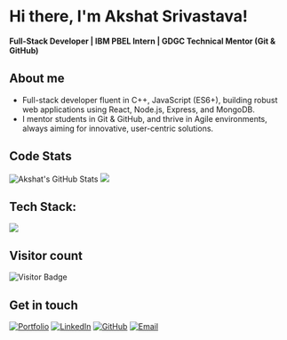 # Hi there, I'm Akshat Srivastava!
**Full-Stack Developer | IBM PBEL Intern | GDGC Technical Mentor (Git & GitHub)**

## About me

- Full-stack developer fluent in C++, JavaScript (ES6+), building robust web applications using React, Node.js, Express, and MongoDB. 
- I mentor students in Git & GitHub, and thrive in Agile environments, always aiming for innovative, user-centric solutions.

## Code Stats
![Akshat's GitHub Stats](https://github-readme-stats.vercel.app/api?username=Akshat1124&show_icons=true&theme=dark) ![](https://github-readme-stats.vercel.app/api/top-langs/?username=Akshat1124&theme=dark&hide_border=false&include_all_commits=true&count_private=false&layout=compact)

## Tech Stack:

  <a href="https://skillicons.dev">
    <img src="https://skillicons.dev/icons?i=cpp,python,javascript,react,nodejs,express,mongodb,mysql,html,css,git,github,vercel,netlify,vscode" />
  </a>


## Visitor count
![Visitor Badge](https://komarev.com/ghpvc/?username=Akshat1124&style=for-the-badge)

## Get in touch
[![Portfolio](https://img.shields.io/badge/Portfolio-grey?style=for-the-badge&logo=vercel)](https://akshatportfolio-six.vercel.app/)
[![LinkedIn](https://img.shields.io/badge/LinkedIn-blue?style=for-the-badge&logo=linkedin)](https://www.linkedin.com/in/akshat-srivastava1124/?)
[![GitHub](https://img.shields.io/badge/GitHub-black?style=for-the-badge&logo=github)](https://github.com/Akshat1124)
[![Email](https://img.shields.io/badge/Email-red?style=for-the-badge&logo=gmail)](mailto:akshatsrivastava1124@gmail.com)

